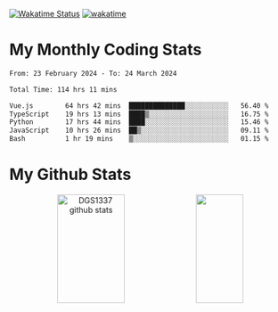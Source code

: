 [![Wakatime Status](https://github.com/noopurphalak/noopurphalak/workflows/wakatime-status-update/badge.svg)](https://github.com/noopurphalak/noopurphalak/actions/workflows/main.yml)
[![wakatime](https://wakatime.com/badge/user/80ace140-ef40-4fdd-b8ed-f3be3d2e1aea.svg)](https://wakatime.com/@80ace140-ef40-4fdd-b8ed-f3be3d2e1aea)

# My Monthly Coding Stats

<!--START_SECTION:waka-->

```txt
From: 23 February 2024 - To: 24 March 2024

Total Time: 114 hrs 11 mins

Vue.js        64 hrs 42 mins  ██████████████░░░░░░░░░░░   56.40 %
TypeScript    19 hrs 13 mins  ████▒░░░░░░░░░░░░░░░░░░░░   16.75 %
Python        17 hrs 44 mins  ████░░░░░░░░░░░░░░░░░░░░░   15.46 %
JavaScript    10 hrs 26 mins  ██▒░░░░░░░░░░░░░░░░░░░░░░   09.11 %
Bash          1 hr 19 mins    ▒░░░░░░░░░░░░░░░░░░░░░░░░   01.15 %
```

<!--END_SECTION:waka-->

# My Github Stats
<div style="text-align: center;">
  <img width="49%" height="195px" src="https://github-readme-stats-sigma-five.vercel.app/api?username=noopurphalak&show_icons=true&count_private=true&hide_border=true&title_color=ecf2f8&icon_color=0d1117&text_color=FFFFFF&bg_color=0d1117" alt="DGS1337 github stats" />
  <img width="41%" height="195px" src="https://github-readme-stats-sigma-five.vercel.app/api/top-langs/?username=noopurphalak&layout=compact&hide_border=true&title_color=ecf2f8&text_color=FFFFFF&bg_color=0d1117" />
</div>
